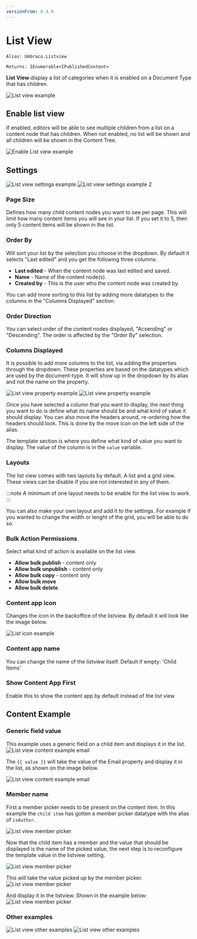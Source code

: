 ```yaml
---
versionFrom: 8.4.0
---
```


# List View

`Alias: Umbraco.Listview`

`Returns: IEnumerable<IPublishedContent>`

**List View** display a list of categories when it is enabled on a Document Type that has children.

![List view example](images/listview.png)

## Enable list view

If enabled, editors will be able to see multiple children from a list on a content node that has children. When not enabled, no list will be shown and all children will be shown in the Content Tree.

![Enable List view example](images/enable-listview.png)

## Settings

![List view settings example](images/listview-settings.png)
![List view settings example 2](images/listview-settings-2.png)

### Page Size

Defines how many child content nodes you want to see per page. This will limit how many content items you will see in your list. If you set it to 5, then only 5 content items will be shown in the list.

### Order By

Will sort your list by the selection you choose in the dropdown. By default it selects "Last edited" and you get the following three columns:

- **Last edited** - When the content node was last edited and saved.
- **Name** - Name of the content node(s).
- **Created by** - This is the user who the content node was created by.

You can add more sorting to this list by adding more datatypes to the columns in the "Columns Displayed" section.

### Order Direction

You can select order of the content nodes displayed, "Acsending" or "Descending". The order is affected by the "Order By" selection.

### Columns Displayed

It is possible to add more columns to the list, via adding the properties through the dropdown. These properties are based on the datatypes which are used by the document-type. It will show up in the dropdown by its alias and not the name on the property.

![List view property example](images/listview-property.png)
![List view property example](images/listview-property-dropdown.png)

Once you have selected a column that you want to display, the next thing you want to do is define what its name should be and what kind of value it should display. You can also move the headers around, re-ordering how the headers should look. This is done by the move icon on the left side of the alias.

The template section is where you define what kind of value you want to display. The value of the column is in the ```value``` variable.

### Layouts

The list view comes with two layouts by default. A list and a grid view.
These views can be disable if you are not interested in any of them.

:::note
A minimum of one layout needs to be enable for the list view to work.
:::

You can also make your own layout and add it to the settings. For example if you wanted to change the width or lenght of the grid, you will be able to do so. 

### Bulk Action Permissions
Select what kind of action is available on the list view.

- **Allow bulk publish** - content only
- **Allow bulk unpublish** - content only
- **Allow bulk copy** - content only
- **Allow bulk move**
- **Allow bulk delete**

### Content app icon
Changes the icon in the backoffice of the listview. By default it will look like the image below.

![List icon example](images/list-icon.png)

### Content app name
You can change the name of the listview itself. Default if empty: 'Child Items'

### Show Content App First
Enable this to show the content app by default instead of the list view

## Content Example

### Generic field value
This example uses a generic field on a child item and displays it in the list. 
![List view content example email](images/listview-content-example-email-settings.png)

The ```{{ value }}``` will take the value of the Email property and display it in the list, as shown on the image below.

![List view content example email](images/listview-content-example-email.png)

### Member name

First a member picker needs to be present on the content item. In this example the ```child item``` has gotten a member picker datatype with the alias of ```isAuthor```. 

![List view member picker](images/member-picker.png)

Now that the child item has a member and the value that should be displayed is the name of the picked value, the next step is to reconfigure the template value in the listview setting.

![List view member picker](images/member-picker-settings.png)

This will take the value picked up by the member picker. 
![List view member picker](images/picked-member.png)

And display it in the listview. Shown in the example below:
![List view member picker](images/list-member-picked.png)

### Other examples

![List view other examples](images/others.png)
![List view other examples](images/others-result.png)
